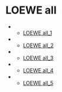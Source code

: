 # LOEWE all
* * [LOEWE all_1](./LOEWE%20all_1.md) 
* * [LOEWE all_2](./LOEWE%20all_2.md) 
* * [LOEWE all_3](./LOEWE%20all_3.md) 
* * [LOEWE all_4](./LOEWE%20all_4.md) 
* * [LOEWE all_5](./LOEWE%20all_5.md) 
